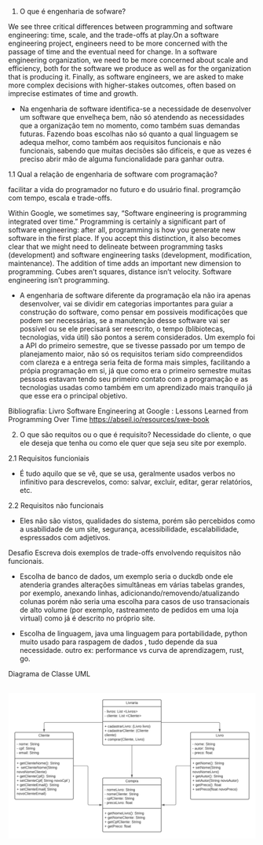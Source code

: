1. O que é engenharia de sofware?

We see three critical differences between programming and software engineering: time, scale, and the trade-offs at play.On a software engineering project, engineers need to be more concerned with the passage of time and the eventual need for change. In a software engineering organization, we need to be more concerned about scale and efficiency, both for the software we produce as well as for the organization that is producing it. Finally, as software engineers, we are asked to make more complex decisions with higher-stakes outcomes, often based on imprecise estimates of time and growth.

- Na engenharia de software identifica-se a necessidade de desenvolver um software que envelheça bem, não só atendendo as necessidades que a organização tem no momento, como também suas demandas futuras. Fazendo boas escolhas não só quanto a qual linguagem se adequa melhor, como também aos requisitos funcionais e não funcionais, sabendo que muitas decisões são difíceis, e que as vezes é preciso abrir mão de alguma funcionalidade para ganhar outra.

1.1 Qual a relação de engenharia de software com programação?

facilitar a vida do programador no futuro e do usuário final.
programção com tempo, escala e trade-offs.

Within Google, we sometimes say, “Software engineering is programming integrated over time.” Programming  is certainly a significant part of software engineering: after all, programming is how you generate new software in the first place. If you accept this distinction, it also becomes clear that we might need to delineate between programming tasks (development) and software engineering tasks (development, modification, maintenance). The addition of time adds an important new dimension to programming. Cubes aren’t squares, distance isn’t velocity. Software engineering isn’t programming.

- A engenharia de software diferente da programação ela não ira apenas desenvolver, vai se dividir em categorias importantes para guiar a construção do software, como pensar em possiveis modificações que podem ser necessárias, se a manutenção desse software vai ser possível ou se ele precisará ser reescrito, o tempo (blibiotecas, tecnologias, vida útil) são pontos a serem considerados. Um exemplo foi a API do primeiro semestre, que se tivesse passado por um tempo de planejamento maior, não só os requisitos teriam sido compreendidos com  clareza e a entrega seria feita de forma mais simples, facilitando a própia programação em si, já que como era o primeiro semestre muitas pessoas estavam tendo seu primeiro contato com a programação e as tecnologias usadas como também em um aprendizado mais tranquilo já que esse era o principal objetivo.   


Bibliografia: Livro Software Engineering at Google : Lessons Learned from Programming Over Time
https://abseil.io/resources/swe-book

2. O que são requitos ou o que é requisito?
Necessidade do cliente, o que ele deseja que tenha ou como ele quer que seja seu site por exemplo. 
 <!--  -->

2.1 Requisitos funcioniais 
- É tudo aquilo que se vê, que se usa, geralmente usados verbos no infinitivo para descrevelos, como: salvar, excluir, editar, gerar relatórios, etc.
<!-- Ações, tarefas que o sistema realiza -->

2.2 Requisitos não funcionais
- Eles não são vistos, qualidades do sistema, porém são percebidos como a usabilidade de um site, segurança, acessibilidade, escalabilidade, espressados com adjetivos. 
<!--  -->
Desafio 
Escreva dois exemplos de trade-offs envolvendo requisitos não funcionais.
- Escolha de banco de dados, um exemplo seria o duckdb onde ele atenderia grandes alterações simultâneas em várias tabelas grandes, por exemplo, anexando linhas, adicionando/removendo/atualizando colunas porém não seria uma escolha para casos de uso transacionais de alto volume (por exemplo, rastreamento de pedidos em uma loja virtual) como já é descrito no próprio site.
<!-- banco de dados não relacionais, relacionais, depende das buscas.  -->

- Escolha de linguagem, java uma linguagem para portabilidade, python muito usado para raspagem de dados , tudo depende da sua  necessidade.
outro ex: performance vs curva de aprendizagem, rust, go.


Diagrama de Classe UML



<br>

<img src="https://github.com/Joice-Araujo/bertoti/blob/main/Engenharia%20de%20Software%201/img/Diagrama%20de%20classe%20Java%20Bertoti.png" alt="Diagrama de Classe UML" style="zoom: 150%;" />

<br>

